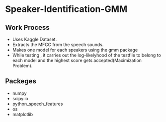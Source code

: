 # Speaker-Identification-GMM

## Work Process

- Uses Kaggle Dataset.
- Extracts the MFCC from the speech sounds.
- Makes one model for each speakers using the gmm package
- While testing , it carries out the log-likelyhood of the testfile to belong to each model and the highest score gets accepted(Maximization Problem).

## Packeges

- numpy
- scipy.io
- python_speech_features
- os
- matplotlib
